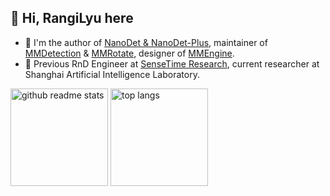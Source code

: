 
<!--
**RangiLyu/RangiLyu** is a ✨ _special_ ✨ repository because its `README.md` (this file) appears on your GitHub profile.

Here are some ideas to get you started:

- 🔭 I’m currently working on ...
- 🌱 I’m currently learning ...
- 👯 I’m looking to collaborate on ...
- 🤔 I’m looking for help with ...
- 💬 Ask me about ...
- 📫 How to reach me: ...
- 😄 Pronouns: ...
- ⚡ Fun fact: ...
-->

## 👋 Hi, RangiLyu here

- 📖 I'm the author of [NanoDet & NanoDet-Plus](https://github.com/RangiLyu/nanodet), maintainer of [MMDetection](https://github.com/open-mmlab/mmdetection) & [MMRotate](https://github.com/open-mmlab/mmrotate), designer of [MMEngine](https://github.com/open-mmlab/mmengine).
- 🔭 Previous RnD Engineer at [SenseTime Research](https://www.sensetime.com/), current researcher at Shanghai Artificial Intelligence Laboratory.



<p align="left"><a href="https://github.com/RangiLyu?tab=repositories"><img src="https://github-readme-stats.vercel.app/api?username=RangiLyu&theme=vue&count_private=true&show_icons=true&hide=issues" alt="github readme stats" height="156"/></a>    <a href="https://github.com/RangiLyu?tab=repositories"><img src="https://github-readme-stats.anuraghazra1.vercel.app/api/top-langs/?username=RangiLyu&theme=vue&layout=compact" alt="top langs" height="156"/></a></p>


